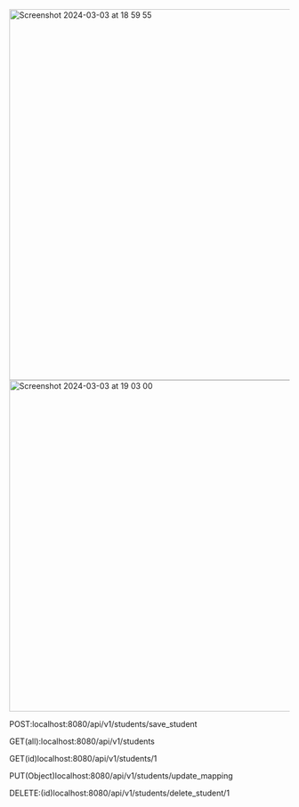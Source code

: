<img width="667" alt="Screenshot 2024-03-03 at 18 59 55" src="https://github.com/yourdaddynka/springHibernateProject/assets/127052592/e54d647c-fe6f-4a76-a650-5be7b91e3d6c">
<img width="596" alt="Screenshot 2024-03-03 at 19 03 00" src="https://github.com/yourdaddynka/springHibernateProject/assets/127052592/ea07b3a6-f5a6-4d98-b913-3576df5ef887">

POST:localhost:8080/api/v1/students/save_student

GET(all):localhost:8080/api/v1/students

GET(id)localhost:8080/api/v1/students/1

PUT(Object)localhost:8080/api/v1/students/update_mapping

DELETE:(id)localhost:8080/api/v1/students/delete_student/1
